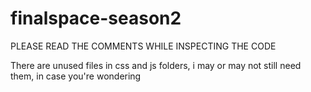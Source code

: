 # finalspace-season2

PLEASE READ THE COMMENTS WHILE INSPECTING THE CODE

There are unused files in css and js folders, i may or may not still need them, in case you're wondering
